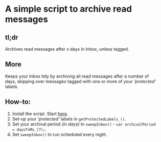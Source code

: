 # A simple script to archive read messages

## tl;dr
Archives read messages after *x* days in Inbox, unless tagged.

## More
Keeps your Inbox tidy by archiving all read messages after a number of days, skipping over messages tagged with one or more of your *'protected'* labels.

## How-to:
1. Install the script. Start [here](http://www.google.com/script/start/ "Google Apps Script").
2. Set-up your *'protected'* labels in `getProtectedLabels_()`.
3. Set your archival period *(in days)* in `sweepInbox()` - `var archivalPeriod = daysToMs_(7);`.
4. Set `sweepInbox()` to run scheduled every night.
